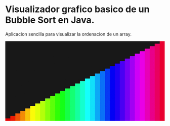 # Visualizador grafico basico de un Bubble Sort en Java.

Aplicacion sencilla para visualizar la ordenacion de un array.

![Video](src/video.gif)
